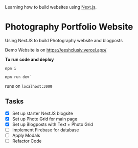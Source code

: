 Learning how to build websites using [Next.js](https://nextjs.org/learn).

# Photography Portfolio Website

Using NextJS to build Photography website and blogposts

Demo Website is on https://eeshclusiv.vercel.app/

**To run code and deploy**<br>
```
npm i
```
```
npm run dev`
```
runs on `localhost:3000`

## Tasks
- [x] Set up starter NextJS blogsite
- [x] Set up Photo Grid for main page
- [x] Set up Blogposts with Text + Photo Grid
- [ ] Implement Firebase for database
- [ ] Apply Modals
- [ ] Refactor Code
